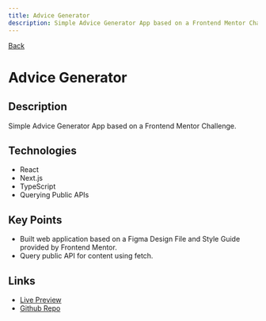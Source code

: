 ```yaml
---
title: Advice Generator
description: Simple Advice Generator App based on a Frontend Mentor Challenge.
---
```


[Back](/projects)

# Advice Generator

## Description

Simple Advice Generator App based on a Frontend Mentor Challenge.

## Technologies

- React
- Next.js
- TypeScript
- Querying Public APIs

## Key Points

- Built web application based on a Figma Design File and Style Guide provided by Frontend Mentor.
- Query public API for content using fetch.

## Links

- [Live Preview](https://advice-generator-davidtaing.vercel.app/)
- [Github Repo](https://github.com/davidtaing/advice-generator)
